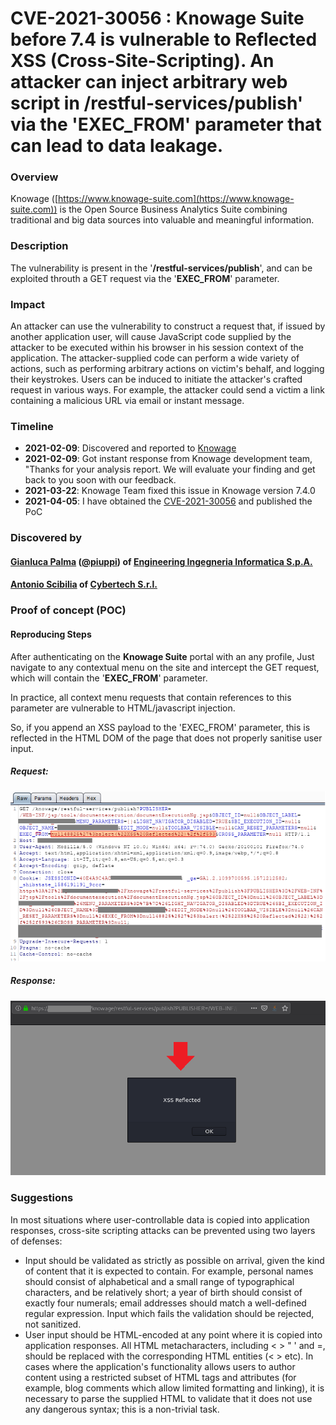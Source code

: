 
# CVE-2021-30056 : Knowage Suite before 7.4 is vulnerable to Reflected XSS (Cross-Site-Scripting). An attacker can inject arbitrary web script in /restful-services/publish' via the 'EXEC_FROM' parameter that can lead to data leakage.

### Overview

Knowage ([https://www.knowage-suite.com](https://www.knowage-suite.com)) is the Open Source Business Analytics Suite combining traditional and big data sources into valuable and meaningful information.

### Description
The vulnerability is present in the '**/restful-services/publish**', and can be exploited throuth a GET request via the '**EXEC_FROM**' parameter.
  
### Impact
An attacker can use the vulnerability to construct a request that, if issued by another application user, will cause JavaScript code supplied by the attacker to be executed within his browser in his session context of the application. The attacker-supplied code can perform a wide variety of actions, such as performing arbitrary actions on victim's behalf, and logging their keystrokes. Users can be induced to initiate the attacker's crafted request in various ways. For example, the attacker could send a victim a link containing a malicious URL via email or instant message.

### Timeline
- **2021-02-09**: Discovered and reported to [Knowage](https://www.knowage-suite.com)
- **2021-02-09**: Got instant response from Knowage development team, "Thanks for your analysis report. We will evaluate your finding and get back to you soon with our feedback.
- **2021-03-22**: Knowage Team fixed this issue in Knowage version 7.4.0
- **2021-04-05**: I have obtained the [CVE-2021-30056](https://nvd.nist.gov/vuln/detail/CVE-2021-30056) and published the PoC

### Discovered by

#### [Gianluca Palma](https://www.linkedin.com/in/piuppi/) ([@piuppi](https://twitter.com/piuppi)) of [Engineering Ingegneria Informatica S.p.A.](https://www.eng.it)
#### [Antonio Scibilia](https://www.linkedin.com/in/nynuz/) of [Cybertech S.r.l.](https://cybertech.eu)


### Proof of concept (POC)
#### Reproducing Steps

After authenticating on the **Knowage Suite** portal with an any profile, Just navigate to any contextual menu on the site and intercept the GET request, which will contain the '**EXEC_FROM**' parameter.

In practice, all context menu requests that contain references to this parameter are vulnerable to HTML/javascript injection.

So, if you append an XSS payload to the 'EXEC_FROM' parameter, this is reflected in the HTML DOM of the page that does not properly sanitise user input.

##### Request:

![Screenshot](images/xss-execfrom.png)

##### Response:

![Screenshot](images/xss-execfrom-alert.png)

### Suggestions

In most situations where user-controllable data is copied into application responses, cross-site scripting attacks can be prevented using two layers of defenses:
- Input should be validated as strictly as possible on arrival, given the kind of content that it is expected to contain. For example, personal names should consist of alphabetical and a small range of typographical characters, and be relatively short; a year of birth should consist of exactly four numerals; email addresses should match a well-defined regular expression. Input which fails the validation should be rejected, not sanitized.
- User input should be HTML-encoded at any point where it is copied into application responses. All HTML metacharacters, including < > " ' and =, should be replaced with the corresponding HTML entities (&lt; &gt; etc).
In cases where the application's functionality allows users to author content using a restricted subset of HTML tags and attributes (for example, blog comments which allow limited formatting and linking), it is necessary to parse the supplied HTML to validate that it does not use any dangerous syntax; this is a non-trivial task.
